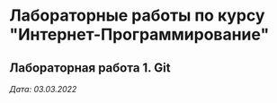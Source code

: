 # Лабораторные работы по курсу "Интернет-Программирование"

## Лабораторная работа 1. Git

*Дата: 03.03.2022*
